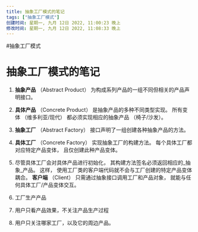 ```yaml
---
title: 抽象工厂模式的笔记
tags: ["抽象工厂模式"]
创建时间: 星期一, 九月 12日 2022, 11:00:23 晚上
修改时间: 星期一, 九月 12日 2022, 11:08:33 晚上
---
```

#抽象工厂模式

# 抽象工厂模式的笔记


1. **抽象产品** （Abstract Product） 为构成系列产品的一组不同但相关的产品声明接口。
2. **具体产品** （Concrete Product） 是抽象产品的多种不同类型实现。 所有变体 （维多利亚/现代） 都必须实现相应的抽象产品 （椅子/沙发）。
3. **抽象工厂** （Abstract Factory） 接口声明了一组创建各种抽象产品的方法。
4. **具体工厂** （Concrete Factory） 实现抽象工厂的构建方法。 每个具体工厂都对应特定产品变体， 且仅创建此种产品变体。
5. 尽管具体工厂会对具体产品进行初始化， 其构建方法签名必须返回相应的_抽象_产品。 这样， 使用工厂类的客户端代码就不会与工厂创建的特定产品变体耦合。 **客户端** （Client） 只需通过抽象接口调用工厂和产品对象， 就能与任何具体工厂/产品变体交互。


1. 工厂生产产品
2. 用户只看产品效果，不关注产品生产过程
3. 用户只关注哪家工厂，以及它的周边产品。